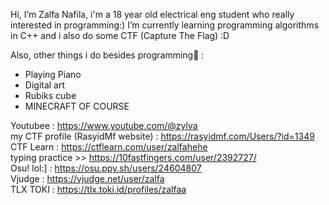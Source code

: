 Hi, I’m Zalfa Nafila,
i'm a 18 year old electrical eng student who really interested in programming:) 
I’m currently learning programming algorithms in C++ and i also do some CTF (Capture The Flag) :D

Also, other things i do besides programming🌼 :
- Playing Piano
- Digital art
- Rubiks cube
- MINECRAFT OF COURSE

Youtubee  : https://www.youtube.com/@zylva  
my CTF profile (RasyidMf website) : https://rasyidmf.com/Users/?id=1349  
CTF Learn : https://ctflearn.com/user/zalfahehe  
typing practice >> https://10fastfingers.com/user/2392727/  
Osu! lol:] : https://osu.ppy.sh/users/24604807  
Vjudge : https://vjudge.net/user/zalfa   
TLX TOKI : https://tlx.toki.id/profiles/zalfaa  
